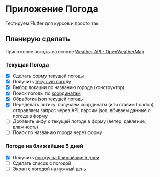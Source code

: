 # Приложение Погода
Тестируем Flutter для курсов и просто так

## Планирую сделать
Приложение погоды на основе [Weather API - OpenWeatherMap](https://openweathermap.org/api)

### Текущая Погода
- [x] Сделать форму текущей погоды
- [x] Получить [текущую погоду](https://openweathermap.org/current)
- [x] Выбор локации по названию города (конструктор)
- [x] Поиск погоды по [координатам](https://pub.dev/packages/location)
- [x] Обработка json текущей погоды
- [x] Переделать логику: получаем координаты (или ставим London), отправляем запрос через API, парсим json, вбиваем данные о погоде в форму
- [ ] Добавить инфу о текущей погоде в форму (ветер, давление, влажность)
- [ ] Поиск по названию города через форму
### Погода на ближайшие 5 дней
- [x] Получить [погоду на ближайшие 5 дней](https://openweathermap.org/forecast5)
- [ ] Сделать список с погодой
- [ ] Экран с погодой на нужный день
